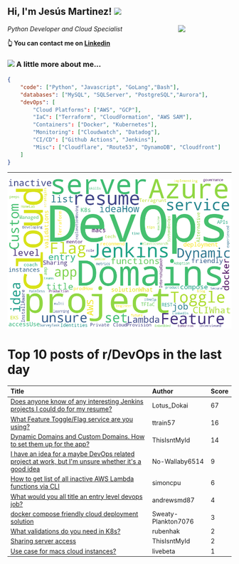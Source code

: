 <!--
**jmartinezl/jmartinezl** is a ✨ _special_ ✨ repository because its `README.md` (this file) appears on your GitHub profile.

Here are some ideas to get you started:

- 🔭 I’m currently working on ...
- 🌱 I’m currently learning ...
- 👯 I’m looking to collaborate on ...
- 🤔 I’m looking for help with ...
- 💬 Ask me about ...
- 📫 How to reach me: ...
- 😄 Pronouns: ...
- ⚡ Fun fact: ...
-->

<h2>Hi, I'm Jesús Martinez! <img src="https://media.giphy.com/media/WUlplcMpOCEmTGBtBW/giphy.gif" width="30"> </h2>
<img align='right' src="https://media.giphy.com/media/NytMLKyiaIh6VH9SPm/giphy.gif" width="120">
<p><em>Python Developer and Cloud Specialist
</em></p>

**👆 You can contact me on [Linkedin](https://www.linkedin.com/in/jes%C3%BAs-martinez-2b7b10104/)**

### <img src="https://media.giphy.com/media/VgCDAzcKvsR6OM0uWg/giphy.gif" width="50"> A little more about me...  

```json
{
    "code": ["Python", "Javascript", "GoLang","Bash"],
    "databases": ["MySQL", "SQLServer", "PostgreSQL","Aurora"],
    "devOps": [
        "Cloud Platforms": ["AWS", "GCP"],
        "IaC": ["Terraform", "CloudFormation", "AWS SAM"],
        "Containers": ["Docker", "Kubernetes"],
        "Monitoring": ["Cloudwatch", "Datadog"],
        "CI/CD": ["Github Actions", "Jenkins"],
        "Misc": ["Cloudflare", "Route53", "DynamoDB", "Cloudfront"]
    ]
}
```
---

![Wordcloud](./cloud.png)

# Top 10 posts of r/DevOps in the last day

| Title | Author | Score |
|:---|:---|:---|
| [Does anyone know of any interesting Jenkins projects I could do for my resume?](https://www.reddit.com/r/devops/comments/t9f4mp/does_anyone_know_of_any_interesting_jenkins/) | Lotus_Dokai | 67 |
| [What Feature Toggle/Flag service are you using?](https://www.reddit.com/r/devops/comments/t9kdyg/what_feature_toggleflag_service_are_you_using/) | ttrain57 | 16 |
| [Dynamic Domains and Custom Domains. How to set them up for the app?](https://www.reddit.com/r/devops/comments/t9mz8x/dynamic_domains_and_custom_domains_how_to_set/) | ThisIsntMyId | 14 |
| [I have an idea for a maybe DevOps related project at work, but I'm unsure whether it's a good idea](https://www.reddit.com/r/devops/comments/t9eq90/i_have_an_idea_for_a_maybe_devops_related_project/) | No-Wallaby6514 | 9 |
| [How to get list of all inactive AWS Lambda functions via CLI](https://www.reddit.com/r/devops/comments/t9epkn/how_to_get_list_of_all_inactive_aws_lambda/) | simoncpu | 6 |
| [What would you all title an entry level devops job?](https://www.reddit.com/r/devops/comments/t9gtxy/what_would_you_all_title_an_entry_level_devops_job/) | andrewsmd87 | 4 |
| [docker compose friendly cloud deployment solution](https://www.reddit.com/r/devops/comments/t9bl80/docker_compose_friendly_cloud_deployment_solution/) | Sweaty-Plankton7076 | 3 |
| [What validations do you need in K8s?](https://www.reddit.com/r/devops/comments/t9s71s/what_validations_do_you_need_in_k8s/) | rubenhak | 2 |
| [Sharing server access](https://www.reddit.com/r/devops/comments/t9mtll/sharing_server_access/) | ThisIsntMyId | 2 |
| [Use case for macs cloud instances?](https://www.reddit.com/r/devops/comments/t96tbt/use_case_for_macs_cloud_instances/) | livebeta | 1 |
